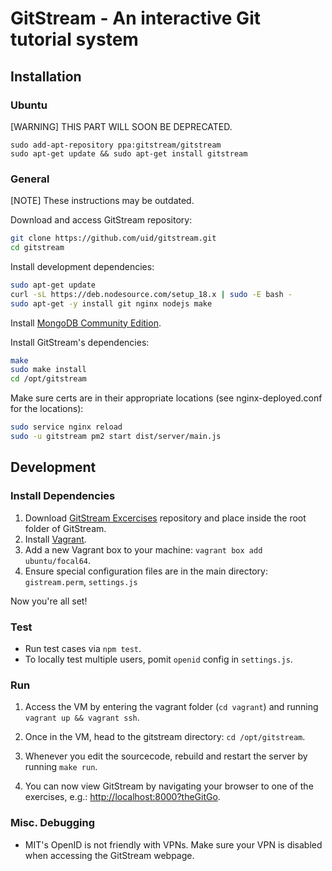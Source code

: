 # GitStream - An interactive Git tutorial system

## Installation

### Ubuntu

\[WARNING\] THIS PART WILL SOON BE DEPRECATED.

```
sudo add-apt-repository ppa:gitstream/gitstream
sudo apt-get update && sudo apt-get install gitstream
```

### General
\[NOTE\] These instructions may be outdated.


Download and access GitStream repository:
```sh
git clone https://github.com/uid/gitstream.git
cd gitstream
```

Install development dependencies:

```sh
sudo apt-get update
curl -sL https://deb.nodesource.com/setup_18.x | sudo -E bash -
sudo apt-get -y install git nginx nodejs make
```

Install [MongoDB Community Edition](https://docs.mongodb.com/manual/administration/install-community/).


Install GitStream's dependencies:
```sh
make
sudo make install
cd /opt/gitstream
```

Make sure certs are in their appropriate locations (see nginx-deployed.conf for the locations):
```sh
sudo service nginx reload
sudo -u gitstream pm2 start dist/server/main.js
```

## Development

### Install Dependencies
1. Download [GitStream Excercises](https://github.com/uid/gitstream-exercises) repository and
place inside the root folder of GitStream.
2. Install [Vagrant](https://www.vagrantup.com/).
3. Add a new Vagrant box to your machine: `vagrant box add ubuntu/focal64`.
4. Ensure special configuration files are in the main directory: `gistream.perm`, `settings.js`

Now you're all set!

### Test

* Run test cases via `npm test`.
* To locally test multiple users, pomit `openid` config in `settings.js`. 

### Run

1. Access the VM by entering the vagrant folder (`cd vagrant`) and running `vagrant up && vagrant ssh`.

2. Once in the VM, head to the gitstream directory: `cd /opt/gitstream`.

3. Whenever you edit the sourcecode, rebuild and restart the server by running `make run`.

4. You can now view GitStream by navigating your browser to one of the exercises,
e.g.: [http://localhost:8000?theGitGo](http://localhost:8000?theGitGo).

### Misc. Debugging
* MIT's OpenID is not friendly with VPNs. Make sure your VPN is disabled when accessing the GitStream webpage.
